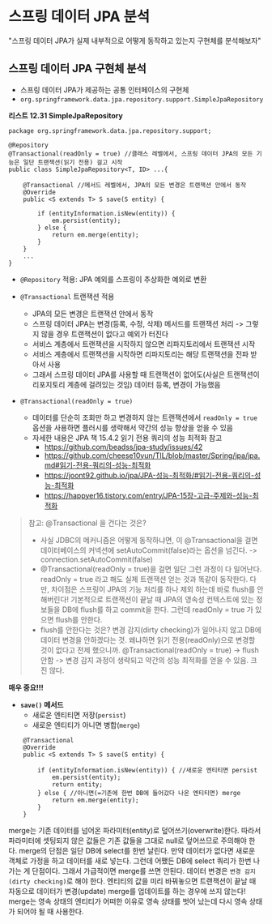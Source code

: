 # 스프링 데이터 JPA 분석

"스프링 데이터 JPA가 실제 내부적으로 어떻게 동작하고 있는지 구현체를 분석해보자"

## 스프링 데이터 JPA 구현체 분석
* 스프링 데이터 JPA가 제공하는 공통 인터페이스의 구현체
* `org.springframework.data.jpa.repository.support.SimpleJpaRepository`

**리스트 12.31 SimpleJpaRepository**
```
package org.springframework.data.jpa.repository.support;

@Repository
@Transactional(readOnly = true) //클래스 레벨에서, 스프링 데이터 JPA의 모든 기능은 일단 트랜잭션(읽기 전용) 걸고 시작
public class SimpleJpaRepository<T, ID> ...{
    
    @Transactional //메서드 레벨에서, JPA의 모든 변경은 트랜잭션 안에서 동작
    @Override
    public <S extends T> S save(S entity) {
        
        if (entityInformation.isNew(entity)) {
            em.persist(entity);
        } else {
            return em.merge(entity);
        }
    }
    ...
}
```
* `@Repository` 적용: JPA 예외를 스프링이 추상화한 예외로 변환
* `@Transactional` 트랜잭션 적용
    * JPA의 모든 변경은 트랜잭션 안에서 동작
    * 스프링 데이터 JPA는 변경(등록, 수정, 삭제) 메서드를 트랜잭션 처리 -> 그렇지 않을 경우 트랜잭션이 없다고 예외가 터진다
    * 서비스 계층에서 트랜잭션을 시작하지 않으면 리파지토리에서 트랜잭션 시작
    * 서비스 계층에서 트랜잭션을 시작하면 리파지토리는 해당 트랜잭션을 전파 받아서 사용
    * 그래서 스프링 데이터 JPA를 사용할 때 트랜잭션이 없어도(사실은 트랜잭션이 리포지토리 계층에 걸려있는 것임) 
      데이터 등록, 변경이 가능했음
      
* `@Transactional(readOnly = true)`
    * 데이터를 단순히 조회만 하고 변경하지 않는 트랜잭션에서 `readOnly = true`
      옵션을 사용하면 플러시를 생략해서 약간의 성능 향상을 얻을 수 있음
    * 자세한 내용은 JPA 책 15.4.2 읽기 전용 쿼리의 성능 최적화 참고
        - https://github.com/beadss/jpa-study/issues/42
        - https://github.com/cheese10yun/TIL/blob/master/Spring/jpa/jpa.md#읽기-전용-쿼리의-성능-최적화
        - https://joont92.github.io/jpa/JPA-성능-최적화/#읽기-전용-쿼리의-성능-최적화
        - https://happyer16.tistory.com/entry/JPA-15장-고급-주제와-성능-최적화
        
>참고: @Transactional 을 건다는 것은?
> - 사실 JDBC의 메커니즘은 어떻게 동작하냐면, 이 @Transactional을 걸면
> 데이터베이스의 커넥션에 setAutoCommit(false)라는 옵션을 넘긴다. -> connection.setAutoCommit(false)
> - @Transactional(readOnly = true)을 걸면 일단 그런 과정이 다 일어난다.
> readOnly = true 라고 해도 실제 트랜잭션 얻는 것과 똑같이 동작한다.
> 다만, 차이점은 스프링이 JPA의 기능 처리를 하나 제외 하는데 바로 flush를 안 해버린다!
> 기본적으로 트랜잭션이 끝날 때 JPA의 영속성 컨텍스트에 있는 정보들을 DB에 flush를 하고 commit을 한다.
> 그런데 readOnly = true 가 있으면 flush를 안한다.
> - flush를 안한다는 것은? 변경 감지(dirty checking)가 일어나지 않고 DB에 데이터 변경을 안하겠다는 것.
> 왜냐하면 읽기 전용(readOnly)으로 변경할 것이 없다고 전제 했으니까.
> @Transactional(readOnly = true) -> flush 안함 -> 변경 감지 과정이 생략되고 약간의 성능 최적화를 얻을 수 있음. 크진 않다.


**매우 중요!!!**
* **`save()` 메서드**
    * 새로운 엔티티면 저장(`persist`)
    * 새로운 엔티티가 아니면 병합(`merge`) 
```
	@Transactional
	@Override
	public <S extends T> S save(S entity) {

		if (entityInformation.isNew(entity)) { //새로운 엔티티면 persist
			em.persist(entity);
			return entity;
		} else { //아니면(=기존에 한번 DB에 들어갔다 나온 엔티티면) merge
			return em.merge(entity);
		}
	}
```
merge는 기존 데이터를 넘어온 파라미터(entity)로 덮어쓰기(overwrite)한다.
따라서 파라미터에 셋팅되지 않은 값들은 기존 값들을 그대로 null로 덮어쓰므로 주의해야 한다.
merge의 단점은 일단 DB에 select를 한번 날린다.
만약 데이터가 없다면 새로운 객체로 가정을 하고 데이터를 새로 넣는다. 그런데 어쨌든 DB에 select 쿼리가 한번 나가는 게 단점이다.
그래서 가급적이면 merge를 쓰면 안된다.
데이터 변경은 `변경 감지(dirty checking)`로 해야 한다.
엔티티의 값을 미리 바꿔놓으면 트랜잭션이 끝날 때 자동으로 데이터가 변경(update)
merge를 업데이트를 하는 경우에 쓰지 않는다!
merge는 영속 상태의 엔티티가 어떠한 이유로 영속 상태를 벗어 났는데 다시 영속 상태가 되어야 될 때 사용한다.